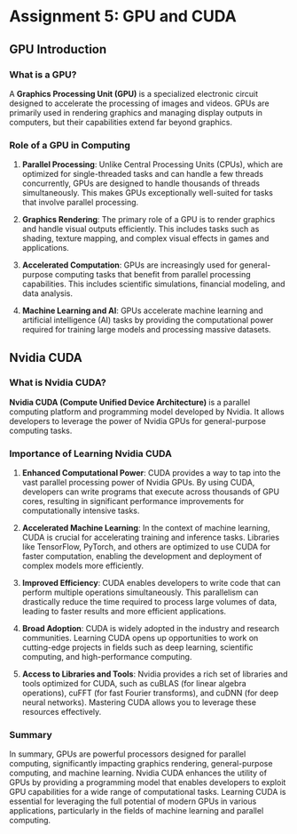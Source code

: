 
# Assignment 5: GPU and CUDA

## GPU Introduction

### What is a GPU?

A **Graphics Processing Unit (GPU)** is a specialized electronic circuit designed to accelerate the processing of images and videos. GPUs are primarily used in rendering graphics and managing display outputs in computers, but their capabilities extend far beyond graphics. 

### Role of a GPU in Computing

1. **Parallel Processing**: Unlike Central Processing Units (CPUs), which are optimized for single-threaded tasks and can handle a few threads concurrently, GPUs are designed to handle thousands of threads simultaneously. This makes GPUs exceptionally well-suited for tasks that involve parallel processing.

2. **Graphics Rendering**: The primary role of a GPU is to render graphics and handle visual outputs efficiently. This includes tasks such as shading, texture mapping, and complex visual effects in games and applications.

3. **Accelerated Computation**: GPUs are increasingly used for general-purpose computing tasks that benefit from parallel processing capabilities. This includes scientific simulations, financial modeling, and data analysis.

4. **Machine Learning and AI**: GPUs accelerate machine learning and artificial intelligence (AI) tasks by providing the computational power required for training large models and processing massive datasets.

## Nvidia CUDA

### What is Nvidia CUDA?

**Nvidia CUDA (Compute Unified Device Architecture)** is a parallel computing platform and programming model developed by Nvidia. It allows developers to leverage the power of Nvidia GPUs for general-purpose computing tasks.

### Importance of Learning Nvidia CUDA

1. **Enhanced Computational Power**: CUDA provides a way to tap into the vast parallel processing power of Nvidia GPUs. By using CUDA, developers can write programs that execute across thousands of GPU cores, resulting in significant performance improvements for computationally intensive tasks.

2. **Accelerated Machine Learning**: In the context of machine learning, CUDA is crucial for accelerating training and inference tasks. Libraries like TensorFlow, PyTorch, and others are optimized to use CUDA for faster computation, enabling the development and deployment of complex models more efficiently.

3. **Improved Efficiency**: CUDA enables developers to write code that can perform multiple operations simultaneously. This parallelism can drastically reduce the time required to process large volumes of data, leading to faster results and more efficient applications.

4. **Broad Adoption**: CUDA is widely adopted in the industry and research communities. Learning CUDA opens up opportunities to work on cutting-edge projects in fields such as deep learning, scientific computing, and high-performance computing.

5. **Access to Libraries and Tools**: Nvidia provides a rich set of libraries and tools optimized for CUDA, such as cuBLAS (for linear algebra operations), cuFFT (for fast Fourier transforms), and cuDNN (for deep neural networks). Mastering CUDA allows you to leverage these resources effectively.

### Summary

In summary, GPUs are powerful processors designed for parallel computing, significantly impacting graphics rendering, general-purpose computing, and machine learning. Nvidia CUDA enhances the utility of GPUs by providing a programming model that enables developers to exploit GPU capabilities for a wide range of computational tasks. Learning CUDA is essential for leveraging the full potential of modern GPUs in various applications, particularly in the fields of machine learning and parallel computing.
